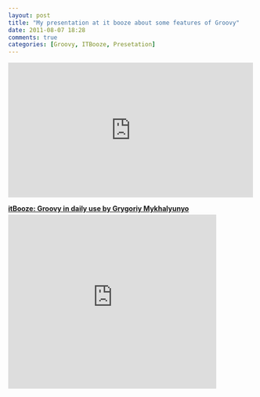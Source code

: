 ```yaml
---
layout: post
title: "My presentation at it booze about some features of Groovy"
date: 2011-08-07 18:28
comments: true
categories: [Groovy, ITBooze, Presetation]
---
```


<iframe frameborder="0" height="275" src="http://player.vimeo.com/video/28189112?title=0&amp;byline=0&amp;portrait=0" width="500"></iframe>

<strong style="display: block; margin: 12px 0 4px;"><a href="http://www.slideshare.net/brut13/itbooze-groovy-in-daily-use-by-grygoriy-mykhalyunyo" target="_blank" title="itBooze: Groovy in daily use by Grygoriy Mykhalyunyo">itBooze: Groovy in daily use by Grygoriy Mykhalyunyo</a></strong> <iframe frameborder="0" height="355" marginheight="0" marginwidth="0" scrolling="no" src="http://www.slideshare.net/slideshow/embed_code/8778146" width="425"></iframe> <br />

